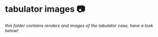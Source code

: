 # tabulator images 📷

*this folder contains renders and images of the tabulator case, have a look below!*